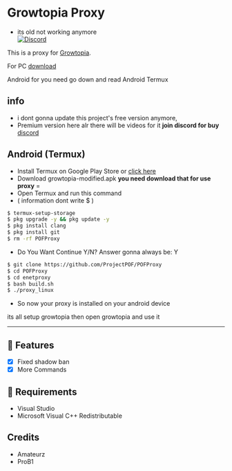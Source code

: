 # Growtopia Proxy
- its old not working anymore  
[![Discord](https://img.shields.io/discord/952524017208819722?color=%23000000&style=plastic?label=discord)](https://discord.gg/EVm5aWSKcA)

This is a proxy for [Growtopia](https://growtopiagame.com/).

For PC [download](https://github.com/ProjectPOF/POFProxy/releases/download/v0.10/proxy.exe)

Android for you need go down and read Android Termux
## info
- i dont gonna update this project's free version anymore,
- Premium version here alr there will be videos for it **join discord for buy** [discord](https://discord.gg/EVm5aWSKcA)

<h2>Android (Termux)</h2>

- Install Termux on Google Play Store or [click here](https://play.google.com/store/apps/details?id=com.termux)
- Download growtopia-modified.apk **you need download that for use proxy** = 
- Open Termux and run this command
- ( information dont write $ ) 
```bash
$ termux-setup-storage
$ pkg upgrade -y && pkg update -y
$ pkg install clang 
$ pkg install git
$ rm -rf POFProxy
```
- Do You Want Continue Y/N? Answer gonna always be: Y

```bash
$ git clone https://github.com/ProjectPOF/POFProxy
$ cd POFProxy
$ cd enetproxy
$ bash build.sh
$ ./proxy_linux
```
- So now your proxy is installed on your android device

its all setup growtopia then open growtopia and use it
<hr>

## 📜 Features
- [x] Fixed shadow ban
- [x] More Commands

## 📝 Requirements
- Visual Studio
- Microsoft Visual C++ Redistributable


## Credits
- Amateurz
- ProB1
